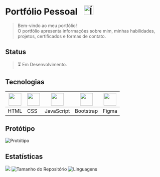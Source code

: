 <!--TÍTULO-->
# Portfólio Pessoal⠀<img src="https://cdn-icons-png.flaticon.com/128/780/780555.png" height="30px" alt="Ícone Portfólio">


<!--DESCRIÇÃO-->
> Bem-vindo ao meu portfólio! <br>
> O portfólio apresenta informações sobre mim, minhas habilidades, projetos, certificados e formas de contato.

<!--STATUS-->
## Status
> ⏳ Em Desenvolvimento.


<!--TECNOLOGIAS-->
## Tecnologias
| <img src="https://cdn.jsdelivr.net/gh/devicons/devicon@latest/icons/html5/html5-original.svg" width="40"/> | <img src="https://cdn.jsdelivr.net/gh/devicons/devicon@latest/icons/css3/css3-original.svg" width="40"/> | <img src="https://cdn.jsdelivr.net/gh/devicons/devicon@latest/icons/javascript/javascript-original.svg" width="40"/> | <img src="https://cdn.jsdelivr.net/gh/devicons/devicon@latest/icons/bootstrap/bootstrap-original.svg" width="40"/> | <img src="https://cdn.jsdelivr.net/gh/devicons/devicon@latest/icons/figma/figma-original.svg" width="40"/> |
|-----------------------------------------------------------------------------------------------------------|-----------------------------------------------------------------------------------------------------------|---------------------------------------------------------------------------------------------------------------|--------------------------------------------------------------------------------------------------------------|----------------------------------------------------------------------------------------------------------|
| HTML                                                                                                       | CSS                                                                                                        | JavaScript                                                                                                   | Bootstrap                                                                                                    | Figma                                                                                                     |


<!--PROTÓTIPO-->
## Protótipo
![Protótipo](https://github.com/user-attachments/assets/b711b746-9189-4db5-b470-9b38f000a968)




<!--ESTATÍSTICAS-->
## Estatísticas
![](https://visitor-badge.laobi.icu/badge?page_id=VictorHugo-7.Portfolio-Pessoal)
![Tamanho do Repositório](https://img.shields.io/github/repo-size/VictorHugo-7/Portfolio-Pessoal)
![Linguagens](https://img.shields.io/github/languages/top/VictorHugo-7/Portfolio-Pessoal)
